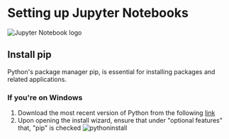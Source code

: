 # Setting up Jupyter Notebooks

![Jupyter Notebook logo](https://upload.wikimedia.org/wikipedia/commons/thumb/3/38/Jupyter_logo.svg/1767px-Jupyter_logo.svg.png)

## Install pip

Python's package manager pip, is essential for installing packages and related applications. 

### If you're on Windows
1. Download the most recent version of Python from the following [link](https://www.python.org/downloads/)
2. Upon opening the install wizard, ensure that under "optional features" that, "pip" is checked
   ![pythoninstall](https://github.com/Okanagan-iGEM/drylab-2024-training/assets/77037153/459cfb4e-51a7-471d-8c4f-c324860c4245)

